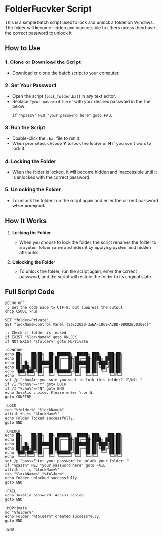 # FolderFucvker Script

This is a simple batch script used to lock and unlock a folder on Windows. The folder will become hidden and inaccessible to others unless they have the correct password to unlock it.

## How to Use

### 1. Clone or Download the Script
   - Download or clone the batch script to your computer.

### 2. Set Your Password
   - Open the script (`lock_folder.bat`) in any text editor.
   - Replace `"your password here"` with your desired password in the line below:
     ```batch
     if "%pass%" NEQ "your password here" goto FAIL
     ```

### 3. Run the Script
   - Double-click the `.bat` file to run it. 
   - When prompted, choose **Y** to lock the folder or **N** if you don't want to lock it.

### 4. Locking the Folder
   - When the folder is locked, it will become hidden and inaccessible until it is unlocked with the correct password.

### 5. Unlocking the Folder
   - To unlock the folder, run the script again and enter the correct password when prompted.

## How It Works

1. **Locking the Folder**  
   - When you choose to lock the folder, the script renames the folder to a system folder name and hides it by applying system and hidden attributes.

2. **Unlocking the Folder**  
   - To unlock the folder, run the script again, enter the correct password, and the script will restore the folder to its original state.

## Full Script Code

```batch
@ECHO OFF
:: Set the code page to UTF-8, but suppress the output
chcp 65001 >nul

SET "folder=Private"
SET "lockName=Control Panel.{21EC2020-3AEA-1069-A2DD-08002B30309D}"

:: Check if folder is locked
if EXIST "%lockName%" goto UNLOCK
if NOT EXIST "%folder%" goto MDPrivate

:CONFIRM
echo ██╗    ██╗██╗  ██╗ ██████╗  █████╗ ███╗   ███╗██╗
echo ██║    ██║██║  ██║██╔═══██╗██╔══██╗████╗ ████║██║
echo ██║ █╗ ██║███████║██║   ██║███████║██╔████╔██║██║
echo ██║███╗██║██╔══██║██║   ██║██╔══██║██║╚██╔╝██║██║
echo ╚███╔███╔╝██║  ██║╚██████╔╝██║  ██║██║ ╚═╝ ██║██║
echo  ╚══╝╚══╝ ╚═╝  ╚═╝ ╚═════╝ ╚═╝  ╚═╝╚═╝     ╚═╝╚═╝
set /p "cho=Are you sure you want to lock this folder? (Y/N): "
if /I "%cho%"=="Y" goto LOCK
if /I "%cho%"=="N" goto END
echo Invalid choice. Please enter Y or N.
goto CONFIRM

:LOCK
ren "%folder%" "%lockName%"
attrib +h +s "%lockName%"
echo Folder locked successfully.
goto END

:UNLOCK
echo ██╗    ██╗██╗  ██╗ ██████╗  █████╗ ███╗   ███╗██╗
echo ██║    ██║██║  ██║██╔═══██╗██╔══██╗████╗ ████║██║
echo ██║ █╗ ██║███████║██║   ██║███████║██╔████╔██║██║
echo ██║███╗██║██╔══██║██║   ██║██╔══██║██║╚██╔╝██║██║
echo ╚███╔███╔╝██║  ██║╚██████╔╝██║  ██║██║ ╚═╝ ██║██║
echo  ╚══╝╚══╝ ╚═╝  ╚═╝ ╚═════╝ ╚═╝  ╚═╝╚═╝     ╚═╝╚═╝
set /p "pass=Enter your password to unlock your folder: "
if "%pass%" NEQ "your password here" goto FAIL
attrib -h -s "%lockName%"
ren "%lockName%" "%folder%"
echo Folder unlocked successfully.
goto END

:FAIL
echo Invalid password. Access denied.
goto END

:MDPrivate
md "%folder%"
echo Folder "%folder%" created successfully.
goto END

:END
